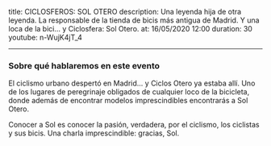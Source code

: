 title: CICLOSFEROS: SOL OTERO 
description: Una leyenda hija de otra leyenda. La responsable de la tienda de bicis más antigua de Madrid. Y una loca de la bici... y Ciclosfera: Sol Otero. 
at: 16/05/2020 12:00
duration: 30
youtube: n-WujK4jT_4

----
### Sobre qué hablaremos en este evento

El ciclismo urbano despertó en Madrid... y Ciclos Otero ya estaba allí. Uno de los lugares de peregrinaje obligados de cualquier loco de la bicicleta, donde además de encontrar modelos imprescindibles encontrarás a Sol Otero. 

Conocer a Sol es conocer la pasión, verdadera, por el ciclismo, los ciclistas y sus bicis. Una charla imprescindible: gracias, Sol. 
